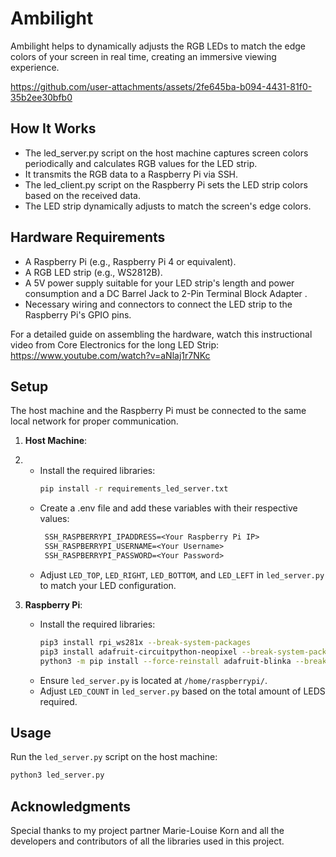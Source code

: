 # Ambilight
Ambilight helps to dynamically adjusts the RGB LEDs to match the edge colors of your screen in real time, creating an immersive viewing experience.

https://github.com/user-attachments/assets/2fe645ba-b094-4431-81f0-35b2ee30bfb0

## How It Works
- The led_server.py script on the host machine captures screen colors periodically and calculates RGB values for the LED strip.
- It transmits the RGB data to a Raspberry Pi via SSH.
- The led_client.py script on the Raspberry Pi sets the LED strip colors based on the received data.
- The LED strip dynamically adjusts to match the screen's edge colors.

## Hardware Requirements
- A Raspberry Pi (e.g., Raspberry Pi 4 or equivalent).
- A RGB LED strip (e.g., WS2812B).
- A 5V power supply suitable for your LED strip's length and power consumption and a DC Barrel Jack to 2-Pin Terminal Block Adapter .
- Necessary wiring and connectors to connect the LED strip to the Raspberry Pi's GPIO pins.

For a detailed guide on assembling the hardware, watch this instructional video from Core Electronics for the long LED Strip:
https://www.youtube.com/watch?v=aNlaj1r7NKc

## Setup
The host machine and the Raspberry Pi must be connected to the same local network for proper communication.
1. **Host Machine**:
2. - Install the required libraries:
     ```bash
     pip install -r requirements_led_server.txt
     ```
   - Create a .env file and add these variables with their respective values:
     ```txt
      SSH_RASPBERRYPI_IPADDRESS=<Your Raspberry Pi IP>
      SSH_RASPBERRYPI_USERNAME=<Your Username>
      SSH_RASPBERRYPI_PASSWORD=<Your Password>
     ```
   - Adjust `LED_TOP`, `LED_RIGHT`, `LED_BOTTOM`, and `LED_LEFT` in `led_server.py` to match your LED configuration.

3. **Raspberry Pi**:
   - Install the required libraries:
     ```bash
     pip3 install rpi_ws281x --break-system-packages
     pip3 install adafruit-circuitpython-neopixel --break-system-packages
     python3 -m pip install --force-reinstall adafruit-blinka --break-system-packages
     ```
   - Ensure `led_server.py` is located at `/home/raspberrypi/`.
   - Adjust `LED_COUNT` in `led_server.py` based on the total amount of LEDS required.

## Usage
Run the `led_server.py` script on the host machine:
```bash
python3 led_server.py
```

## Acknowledgments
Special thanks to my project partner Marie-Louise Korn and all the developers and contributors of all the libraries used in this project.
